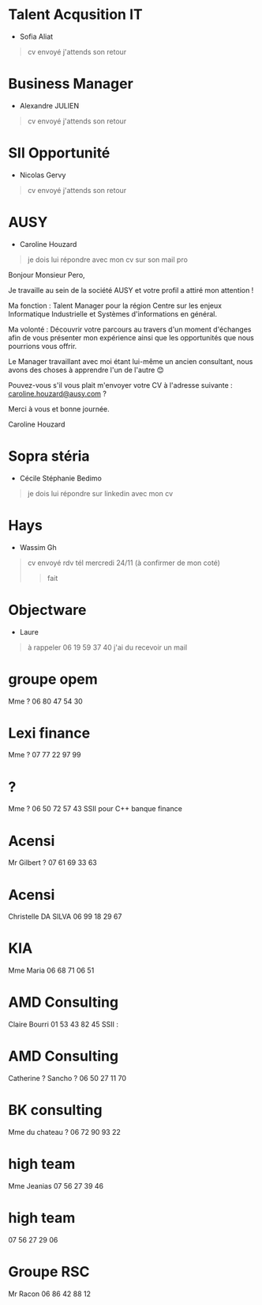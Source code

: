 # Talent Acqusition IT #
* Sofia Aliat
> cv envoyé
> j'attends son retour

# Business Manager #
* Alexandre JULIEN
> cv envoyé
> j'attends son retour


# SII Opportunité #
* Nicolas Gervy
> cv envoyé
> j'attends son retour

# AUSY #
* Caroline Houzard
> je dois lui répondre avec mon cv sur son mail pro

 
Bonjour Monsieur Pero,

Je travaille au sein de la société AUSY et votre profil a attiré mon attention !

Ma fonction : Talent Manager pour la région Centre sur les enjeux Informatique Industrielle et Systèmes d'informations en général.

Ma volonté : Découvrir votre parcours au travers d'un moment d'échanges afin de vous présenter mon expérience ainsi que les opportunités que nous pourrions vous offrir.

Le Manager travaillant avec moi étant lui-même un ancien consultant, nous avons des choses à apprendre l'un de l'autre 😊

Pouvez-vous s'il vous plait m'envoyer votre CV à l'adresse suivante : caroline.houzard@ausy.com ?

Merci à vous et bonne journée.

Caroline Houzard

# Sopra stéria #
* Cécile Stéphanie Bedimo
> je dois lui répondre sur linkedin avec mon cv

# Hays #
* Wassim Gh
> cv envoyé
> rdv tél mercredi 24/11 (à confirmer de mon coté)
> > fait

# Objectware #
* Laure
> à rappeler 06 19 59 37 40
j'ai du recevoir un mail

# groupe opem #
Mme ?
06 80 47 54 30

# Lexi finance #
Mme ?
07 77 22 97 99


#  ? #
Mme ?
06 50 72 57 43
SSII pour C++ banque finance

# Acensi #
Mr Gilbert ?
07 61 69 33 63

# Acensi #
Christelle DA SILVA
06 99 18 29 67

# KIA #
Mme Maria
06 68 71 06 51
# AMD Consulting #
Claire Bourri
01 53 43 82 45
SSII : 

# AMD Consulting #
Catherine ? Sancho ?
06 50 27 11 70

# BK consulting #
Mme du chateau ?
06 72 90 93 22

# high team #
Mme Jeanias 
07 56 27 39 46

# high team #
07 56 27 29 06

# Groupe RSC #
Mr Racon
06 86 42 88 12
